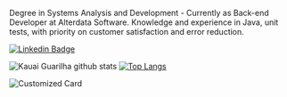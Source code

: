 Degree in Systems Analysis and Development - Currently as Back-end Developer at Alterdata Software. Knowledge and experience in Java, unit tests, with priority on customer satisfaction and error reduction.

[![Linkedin Badge](https://img.shields.io/badge/-Kauai%20Guarilha-6633cc?style=flat-square&logo=Linkedin&logoColor=white&link=https://https://www.linkedin.com/in/kauai-guarilha/)](https://www.linkedin.com/in/kauai-guarilha/) 

![Kauai Guarilha github stats](https://github-readme-stats.vercel.app/api?username=KauaiGuarilha&theme=dark&show_icons=true) [![Top Langs](https://github-readme-stats.vercel.app/api/top-langs/?username=KauaiGuarilha&layout=compact)](https://github.com/KauaiGuarilha/github-readme-stats)

![Customized Card](https://github-readme-stats.vercel.app/api/pin?username=anuraghazra&repo=github-readme-stats&title_color=fff&icon_color=f9f9f9&text_color=9f9f9f&bg_color=151515)

